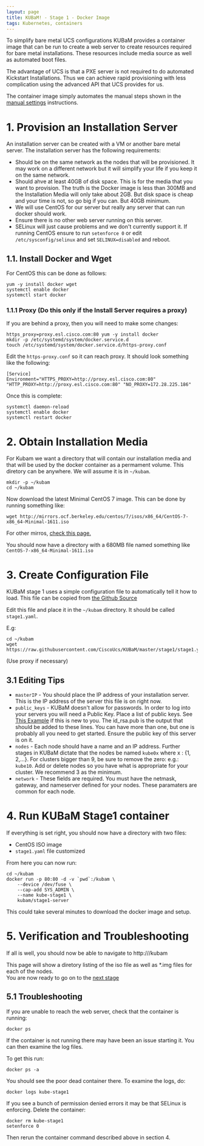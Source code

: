 ```yaml
---
layout: page
title: KUBaM! - Stage 1 - Docker Image
tags: Kubernetes, containers
---
```


To simplify bare metal UCS configurations KUBaM provides a container image that can be run to create a web server to create resources required for bare metal installations. These resources include media source as well as automated boot files. 

The advantage of UCS is that a PXE server is not required to do automated Kickstart Installations.  Thus we can achieve rapid provisioning with less complication using the advanced API that UCS provides for us.  

The container image simply automates the manual steps shown in the [manual settings](https://ciscoucs.github.io/kubam/stage1/manual) instructions.  

 
# 1. Provision an Installation Server

An installation server can be created with a VM or another bare metal server.  The installation server has the following requirements:

* Should be on the same network as the nodes that will be provisioned.  It may work on a different network but it will simplify your life if you keep it on the same network. 
* Should ahve at least 40GB of disk space.  This is for the media that you want to provision.  The truth is the Docker image is less than 300MB and the Installation Media will only take about 2GB.  But disk space is cheap and your time is not, so go big if you can.  But 40GB minimum.  
* We will use CentOS for our server but really any server that can run docker should work.  
* Ensure there is no other web server running on this server. 
* SELinux will just cause problems and we don't currently support it.  If running CentOS ensure to run ```setenforce 0``` or edit ```/etc/sysconfig/selinux``` and set ```SELINUX=disabled``` and reboot. 

## 1.1. Install Docker and Wget 

For CentOS this can be done as follows: 

```
yum -y install docker wget
systemctl enable docker
systemctl start docker
```

### 1.1.1 Proxy (Do this only if the Install Server requires a proxy)
If you are behind a proxy, then you will need to make some changes:

```
https_proxy=proxy.esl.cisco.com:80 yum -y install docker
mkdir -p /etc/systemd/system/docker.service.d
touch /etc/systemd/system/docker.service.d/https-proxy.conf
```
Edit the ```https-proxy.conf``` so it can reach proxy.  It should look something like the following: 
```
[Service]
Environment="HTTPS_PROXY=http://proxy.esl.cisco.com:80" "HTTP_PROXY=http://proxy.esl.cisco.com:80" "NO_PROXY=172.28.225.186"
```

Once this is complete: 

```
systemctl daemon-reload
systemctl enable docker
systemctl restart docker
```

# 2. Obtain Installation Media

For Kubam we want a directory that will contain our installation media and that will be used by the docker container as a permament volume.  This diretory can be anywhere.  We will assume it is in ```~/kubam```.  

```
mkdir -p ~/kubam
cd ~/kubam
```

Now download the latest Minimal CentOS 7 image.  This can be done by running something like: 

```
wget http://mirrors.ocf.berkeley.edu/centos/7/isos/x86_64/CentOS-7-x86_64-Minimal-1611.iso
```

For other mirros, [check this page.](http://isoredirect.centos.org/centos/7/isos/x86_64/CentOS-7-x86_64-Minimal-1611.iso)

You should now have a directory with a 680MB file named something like ```CentOS-7-x86_64-Minimal-1611.iso```


# 3. Create Configuration File

KUBaM stage 1 uses a simple configuration file to automatically tell it how to load.  This file can be copied from [the Github Source](https://github.com/CiscoUcs/KUBaM/blob/master/stage1/stage1.yaml)

Edit this file and place it in the ```~/kubam``` directory.  It should be called ```stage1.yaml```.  

E.g:
```
cd ~/kubam
wget https://raw.githubusercontent.com/CiscoUcs/KUBaM/master/stage1/stage1.yaml
```
(Use proxy if necessary)

## 3.1 Editing Tips

* ```masterIP``` - You should place the IP address of your installation server.  This is the IP address of the server this file is on right now.  
* ```public_keys``` - KUBaM doesn't allow for passwords.  In order to log into your servers you will need a Public Key.  Place a list of public keys.  See [This Example](https://www.cyberciti.biz/faq/linux-generating-rsa-keys/) if this is new to you.  The id_rsa.pub is the output that should be added to these lines.  You can have more than one, but one is probably all you need to get started.  Ensure the public key of this server is on it. 
* ```nodes``` - Each node should have a name and an IP address.  Further stages in KUBaM dictate that the nodes be named ```kube0x``` where x : {1, 2,...}.  For clusters bigger than 9, be sure to remove the zero:  e.g.: ```kube10```.  Add or delete nodes so you have what is appropriate for your cluster.  We recommend 3 as the minimum. 
* ```network``` - These fields are required.  You must have the netmask, gateway, and nameserver defined for your nodes.  These paramaters are common for each node. 

# 4. Run KUBaM Stage1 container

If everything is set right, you should now have a directory with two files: 

* CentOS ISO image
* ```stage1.yaml``` file customized

From here you can now run: 

```
cd ~/kubam
docker run -p 80:80 -d -v `pwd`:/kubam \
	--device /dev/fuse \
	--cap-add SYS_ADMIN \
	--name kube-stage1 \
	kubam/stage1-server
```
This could take several minutes to download the docker image and setup.  

# 5. Verification and Troubleshooting

If all is well, you should now be able to navigate to http://<masterIP>/kubam

This page will show a diretory listing of the iso file as well as *.img files for each of the nodes.  
You are now ready to go on to the [next stage](http://kubam.io)

## 5.1 Troubleshooting

If you are unable to reach the web server, check that the container is running:

```
docker ps
```
If the container is not running there may have been an issue starting it.  You can then examine the log files. 

To get this run:

```
docker ps -a
```
You should see the poor dead container there.  To examine the logs, do: 

```
docker logs kube-stage1
```

If you see a bunch of permission denied errors it may be that SELinux is enforcing.  Delete the container: 

```
docker rm kube-stage1
setenforce 0
```
Then rerun the container command described above in section 4. 


	

